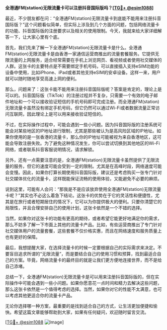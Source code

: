 **全港通FM(station)无限流量卡可以注册抖音国际版吗？[[TG💪+ @esim1088](https://t.me/s/esim1088)]**

最近，不少朋友都在问：“全港通FM(station)无限流量卡到底能不能用来注册抖音国际版？”这个问题看似简单，但实际上涉及到几个方面的问题，包括网络流量卡的功能、抖音国际版的注册要求以及相关的使用限制。今天，我就来给大家详细解答一下，让大家心里有个底。

首先，我们先来了解一下全港通FM(station)无限流量卡是什么。全港通FM(station)无限流量卡是由香港一家通信运营商推出的流量套餐服务。它提供无限流量的上网服务，适合经常需要在手机上浏览网页、看视频或者使用社交媒体的人群。这张卡的主要特点是不需要绑定手机号码，可以直接插入支持eSIM功能的设备中使用，比如iPhone、iPad或者其他支持eSIM的安卓设备。这样一来，用户就可以随时随地享受高速上网的便利。

那么，问题来了：这张卡能不能用来注册抖音国际版呢？答案是肯定的，理论上是可以的。抖音国际版（TikTok）的注册过程并不复杂，只需要一个有效的电子邮件地址和一个可以接收验证短信的手机号码即可完成注册。而全港通FM(station)无限流量卡虽然没有绑定手机号码，但它仍然可以通过Wi-Fi或者数据流量正常访问互联网，因此理论上是可以用来接收验证短信的。

不过，在实际操作过程中，可能会遇到一些小问题。因为抖音国际版的注册系统可能会对某些地区的IP地址进行限制，尤其是那些被认为是高风险区域的IP地址。如果你使用的是一张香港的流量卡，那么你的IP地址可能被视为来自香港地区，这可能会导致注册失败。为了避免这种情况发生，你可以尝试切换到其他地区的Wi-Fi网络，或者联系抖音客服说明情况，请求解锁。

另外，还有一点需要注意的是，全港通FM(station)无限流量卡虽然提供了无限流量的服务，但它的速度可能会受到一定的限制。尤其是在高峰时段，网络速度可能会变慢。因此，如果你打算长期使用抖音国际版，建议还是考虑购买一张专门针对社交媒体优化的流量卡，这样既能保证流畅的使用体验，又能避免不必要的麻烦。

说到这里，可能有人会问：“那我是不是应该放弃使用全港通FM(station)无限流量卡呢？”其实也不必这么着急下结论。这张卡的优势在于它的灵活性和便捷性，尤其是在旅行或者短期居住的情况下，它可以为你提供极大的便利。只要你清楚它的局限性，并且合理安排自己的使用计划，这张卡依然是一个不错的选择。

当然，如果你对这张卡的功能有更高的期待，或者希望它能更好地满足你的需求，那么不妨多了解一下市面上其他的流量卡产品。比如，有些运营商推出了专门针对社交媒体用户的流量套餐，这些套餐不仅价格实惠，而且在网络速度和服务质量上也有更好的保障。

最后，我想提醒大家，在选择流量卡的时候一定要根据自己的实际需求来决定。不要盲目追求所谓的“无限流量”，而是要结合自己的使用习惯和预算，找到最适合自己的方案。毕竟，网络流量卡的最终目的就是让我们更方便地连接世界，而不是给自己添堵。

总结一下，全港通FM(station)无限流量卡是可以用来注册抖音国际版的，但在实际操作中可能会遇到一些小问题。如果你愿意花一点时间和精力去解决这些问题，那么这张卡依然是一个值得考虑的选择。当然，如果你对它的性能不太满意，也可以考虑其他更适合你的流量卡产品。

无论你选择哪一种方案，最重要的是找到适合自己的方式，让生活更加便捷和愉快。希望这篇文章能够帮助到大家，如果有任何疑问，欢迎随时留言交流。

[[TG💪+ @esim1088](https://t.me/s/esim1088) ![Image](https://i.postimg.cc/4NQfJmqS/Snipaste-2025-05-13-00-14-12.png)]